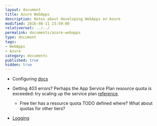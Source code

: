 ```yaml
---
layout: document
title: Azure WebApps
description: Notes about developing WebApps on Azure
modified: 2016-08-11 23:59:00
relativeroot: ../../
permalink: documents/azure-webapps
type: document
tags:
- WebApps
- Azure
category: documents
published: true
hidden: true
---
```


- Configuring [docs](https://azure.microsoft.com/en-us/documentation/articles/web-sites-configure/)
- Getting 403 errors? Perhaps the App Service Plan resource quota is exceeded: try scaling up the service plan [reference](https://blogs.msdn.microsoft.com/waws/2016/01/05/azure-web-apps-error-403-this-web-app-is-stopped/).
  - Free tier has a resource quota TODO defined where? What about quotas for other tiers?

- [Logging](http://blog.amitapple.com/post/2014/06/azure-website-logging/#.V-DVGvB95jF)
